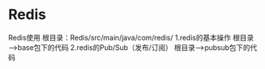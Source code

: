 # Redis
Redis使用
根目录：Redis/src/main/java/com/redis/
1.redis的基本操作
   根目录—>base包下的代码
2.redis的Pub/Sub（发布/订阅）
   根目录—>pubsub包下的代码